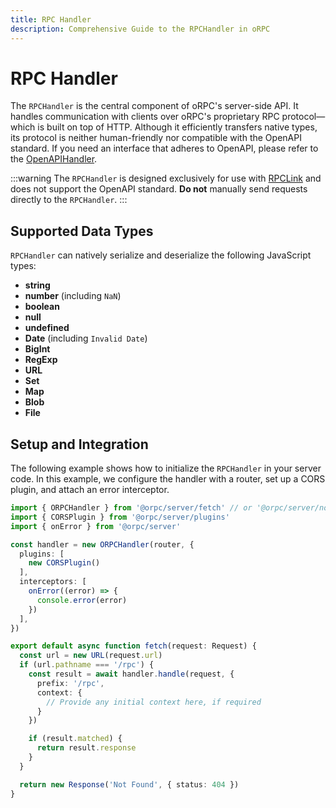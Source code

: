 ```yaml
---
title: RPC Handler
description: Comprehensive Guide to the RPCHandler in oRPC
---
```


# RPC Handler

The `RPCHandler` is the central component of oRPC's server-side API. It handles communication with clients over oRPC's proprietary RPC protocol—which is built on top of HTTP.
Although it efficiently transfers native types, its protocol is neither human-friendly nor compatible with the OpenAPI standard.
If you need an interface that adheres to OpenAPI, please refer to the [OpenAPIHandler](/docs/openapi/openapi-handler).

:::warning
The `RPCHandler` is designed exclusively for use with [RPCLink](/docs/client/rpc-link) and does not support
the OpenAPI standard. **Do not** manually send requests directly to the `RPCHandler`.
:::

## Supported Data Types

`RPCHandler` can natively serialize and deserialize the following JavaScript types:

- **string**
- **number** (including `NaN`)
- **boolean**
- **null**
- **undefined**
- **Date** (including `Invalid Date`)
- **BigInt**
- **RegExp**
- **URL**
- **Set**
- **Map**
- **Blob**
- **File**

## Setup and Integration

The following example shows how to initialize the `RPCHandler` in your server code.
In this example, we configure the handler with a router, set up a CORS plugin, and attach an error interceptor.

```ts
import { ORPCHandler } from '@orpc/server/fetch' // or '@orpc/server/node'
import { CORSPlugin } from '@orpc/server/plugins'
import { onError } from '@orpc/server'

const handler = new ORPCHandler(router, {
  plugins: [
    new CORSPlugin()
  ],
  interceptors: [
    onError((error) => {
      console.error(error)
    })
  ],
})

export default async function fetch(request: Request) {
  const url = new URL(request.url)
  if (url.pathname === '/rpc') {
    const result = await handler.handle(request, {
      prefix: '/rpc',
      context: {
        // Provide any initial context here, if required
      }
    })

    if (result.matched) {
      return result.response
    }
  }

  return new Response('Not Found', { status: 404 })
}
```

